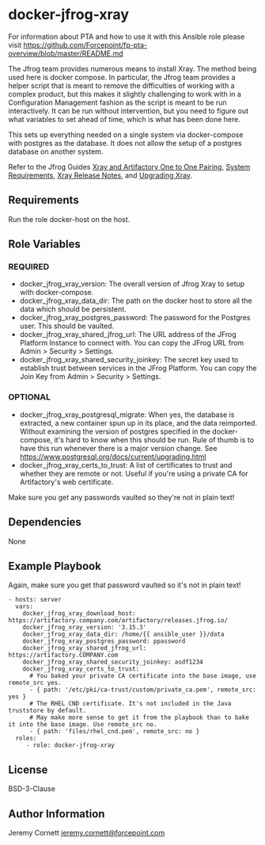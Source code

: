 # docker-jfrog-xray

For information about PTA and how to use it with this Ansible role please visit https://github.com/Forcepoint/fp-pta-overview/blob/master/README.md

The Jfrog team provides numerous means to install Xray. The method being used here is
docker compose. In particular, the Jfrog team provides a helper script that is meant
to remove the difficulties of working with a complex product, but this makes it slightly
challenging to work with in a Configuration Management fashion as the script is meant
to be run interactively. It can be run without intervention, but you need to figure out what
variables to set ahead of time, which is what has been done here.

This sets up everything needed on a single system via docker-compose with postgres as the database.
It does not allow the setup of a postgres database on another system.

Refer to the Jfrog Guides [Xray and Artifactory One to One Pairing](https://www.jfrog.com/confluence/display/JFROG/Xray+and+Artifactory+One+to+One+Pairing),
[System Requirements](https://www.jfrog.com/confluence/display/JFROG/System+Requirements?utm_source=platform&utm_content=installer#SystemRequirements-Xray-FileHandleAllocationLimit),
[Xray Release Notes](https://www.jfrog.com/confluence/display/JFROG/Xray+Release+Notes), and
[Upgrading Xray](https://www.jfrog.com/confluence/display/JFROG/Upgrading+Xray).

## Requirements

Run the role docker-host on the host.

## Role Variables

### REQUIRED

* docker_jfrog_xray_version: The overall version of Jfrog Xray to setup with docker-compose.
* docker_jfrog_xray_data_dir: The path on the docker host to store all the data which should be persistent.
* docker_jfrog_xray_postgres_password: The password for the Postgres user. This should be vaulted.
* docker_jfrog_xray_shared_jfrog_url: The URL address of the JFrog Platform Instance to connect with. 
  You can copy the JFrog URL from Admin > Security > Settings.
* docker_jfrog_xray_shared_security_joinkey: The secret key used to establish trust between services in the JFrog Platform.
  You can copy the Join Key from Admin > Security > Settings.

### OPTIONAL

* docker_jfrog_xray_postgresql_migrate: When yes, the database is extracted, a new container 
  spun up in its place, and the data reimported. Without examining the version of
  postgres specified in the docker-compose, it's hard to know when this should be run.
  Rule of thumb is to have this run whenever there is a major version change. 
  See https://www.postgresql.org/docs/current/upgrading.html
* docker_jfrog_xray_certs_to_trust: A list of certificates to trust and whether they are remote or not.
  Useful if you're using a private CA for Artifactory's web certificate.

Make sure you get any passwords vaulted so they're not in plain text!

## Dependencies

None

## Example Playbook

Again, make sure you get that password vaulted so it's not in plain text!

    - hosts: server
      vars:
        docker_jfrog_xray_download_host: https://artifactory.company.com/artifactory/releases.jfrog.io/
        docker_jfrog_xray_version: '3.15.3'
        docker_jfrog_xray_data_dir: /home/{{ ansible_user }}/data
        docker_jfrog_xray_postgres_password: ppassword
        docker_jfrog_xray_shared_jfrog_url: https://artifactory.COMPANY.com
        docker_jfrog_xray_shared_security_joinkey: asdf1234
        docker_jfrog_xray_certs_to_trust:
          # You baked your private CA certificate into the base image, use remote_src yes.
          - { path: '/etc/pki/ca-trust/custom/private_ca.pem', remote_src: yes }
          # The RHEL CND certificate. It's not included in the Java truststore by default.
          # May make more sense to get it from the playbook than to bake it into the base image. Use remote_src no.
          - { path: 'files/rhel_cnd.pem', remote_src: no }
      roles:
         - role: docker-jfrog-xray

## License

BSD-3-Clause

## Author Information

Jeremy Cornett <jeremy.cornett@forcepoint.com>
